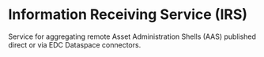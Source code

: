 # Information Receiving Service (IRS)

Service for aggregating remote Asset Administration Shells (AAS) published direct or via EDC Dataspace connectors.  
